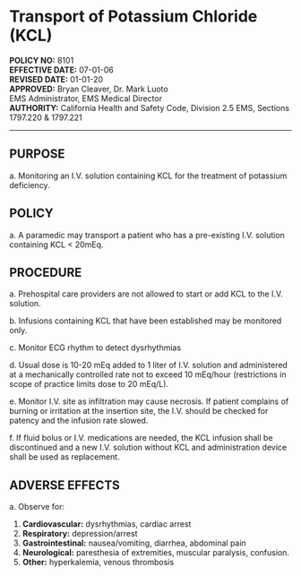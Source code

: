 # Transport of Potassium Chloride (KCL)

**POLICY NO:** 8101  
**EFFECTIVE DATE:** 07-01-06  
**REVISED DATE:** 01-01-20  
**APPROVED:** Bryan Cleaver, Dr. Mark Luoto  
EMS Administrator, EMS Medical Director  
**AUTHORITY:** California Health and Safety Code, Division 2.5 EMS, Sections 1797.220 & 1797.221

---

## PURPOSE

a. Monitoring an I.V. solution containing KCL for the treatment of potassium deficiency.

## POLICY

a. A paramedic may transport a patient who has a pre-existing I.V. solution containing KCL < 20mEq.

## PROCEDURE

a. Prehospital care providers are not allowed to start or add KCL to the I.V. solution.

b. Infusions containing KCL that have been established may be monitored only.

c. Monitor ECG rhythm to detect dysrhythmias

d. Usual dose is 10-20 mEq added to 1 liter of I.V. solution and administered at a mechanically controlled rate not to exceed 10 mEq/hour (restrictions in scope of practice limits dose to 20 mEq/L).

e. Monitor I.V. site as infiltration may cause necrosis. If patient complains of burning or irritation at the insertion site, the I.V. should be checked for patency and the infusion rate slowed.

f. If fluid bolus or I.V. medications are needed, the KCL infusion shall be discontinued and a new I.V. solution without KCL and administration device shall be used as replacement.

## ADVERSE EFFECTS

a. Observe for:
   1. **Cardiovascular:** dysrhythmias, cardiac arrest
   2. **Respiratory:** depression/arrest
   3. **Gastrointestinal:** nausea/vomiting, diarrhea, abdominal pain
   4. **Neurological:** paresthesia of extremities, muscular paralysis, confusion.
   5. **Other:** hyperkalemia, venous thrombosis

